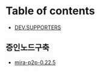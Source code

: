# Table of contents

* [DEV.SUPPORTERS](README.md)

## 증인노드구축 <a id="witness"></a>

* [mira-p2p-0.22.5](witness/untitled.md)

